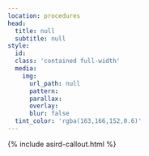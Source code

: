```yaml
---
location: procedures
head:
  title: null
  subtitle: null
style:
  id:
  class: 'contained full-width'
  media:
    img:
      url_path: null
      pattern:
      parallax:
      overlay:
      blur: false
  tint_color: 'rgba(163,166,152,0.6)'
---
```

{% include asird-callout.html %}

